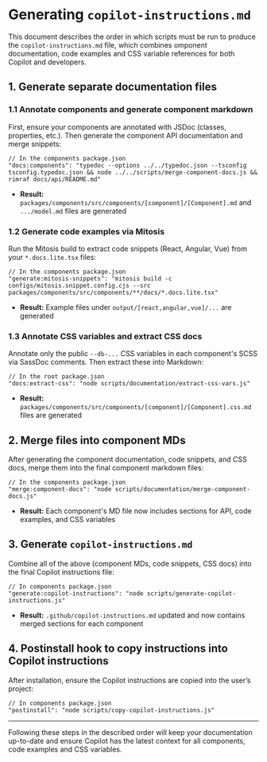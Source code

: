 # Generating `copilot-instructions.md`

This document describes the order in which scripts must be run to produce the `copilot-instructions.md` file, which combines omponent documentation, code examples and CSS variable references for both Copilot and developers.

## 1. Generate separate documentation files

### 1.1 Annotate components and generate component markdown

First, ensure your components are annotated with JSDoc (classes, properties, etc.). Then generate the component API documentation and merge snippets:

```jsonc
// In the components package.json
"docs:components": "typedoc --options ../../typedoc.json --tsconfig tsconfig.typedoc.json && node ../../scripts/merge-component-docs.js && rimraf docs/api/README.md"
```

- **Result:** `packages/components/src/components/[component]/[Component].md` and `.../model.md` files are generated

### 1.2 Generate code examples via Mitosis

Run the Mitosis build to extract code snippets (React, Angular, Vue) from your `*.docs.lite.tsx` files:

```jsonc
// In the components package.json
"generate:mitosis-snippets": "mitosis build -c configs/mitosis.snippet.config.cjs --src packages/components/src/components/**/docs/*.docs.lite.tsx"
```

- **Result:** Example files under `output/[react,angular,vue]/...` are generated

### 1.3 Annotate CSS variables and extract CSS docs

Annotate only the public `--db-...` CSS variables in each component's SCSS via SassDoc comments. Then extract these into Markdown:

```jsonc
// In the root package.json
"docs:extract-css": "node scripts/documentation/extract-css-vars.js"
```

- **Result:** `packages/components/src/components/[component]/[Component].css.md` files are generated

## 2. Merge files into component MDs

After generating the component documentation, code snippets, and CSS docs, merge them into the final component markdown files:

```jsonc
// In the components package.json
"merge:component-docs": "node scripts/documentation/merge-component-docs.js"
```

- **Result:** Each component's MD file now includes sections for API, code examples, and CSS variables

## 3. Generate `copilot-instructions.md`

Combine all of the above (component MDs, code snippets, CSS docs) into the final Copilot instructions file:

```jsonc
// In components package.json
"generate:copilot-instructions": "node scripts/generate-copilot-instructions.js"
```

- **Result:** `.github/copilot-instructions.md` updated and now contains merged sections for each component

## 4. Postinstall hook to copy instructions into Copilot instructions

After installation, ensure the Copilot instructions are copied into the user’s project:

```jsonc
// In components package.json
"postinstall": "node scripts/copy-copilot-instructions.js"
```

---

Following these steps in the described order will keep your documentation up-to-date and ensure Copilot has the latest context for all components, code examples and CSS variables.
